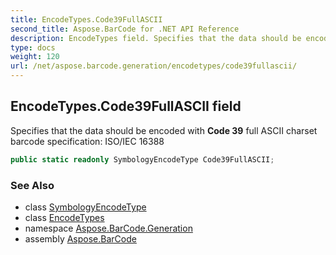 ```yaml
---
title: EncodeTypes.Code39FullASCII
second_title: Aspose.BarCode for .NET API Reference
description: EncodeTypes field. Specifies that the data should be encoded with Code 39 full ASCII charset barcode specification ISO/IEC 16388
type: docs
weight: 120
url: /net/aspose.barcode.generation/encodetypes/code39fullascii/
---
```

## EncodeTypes.Code39FullASCII field

Specifies that the data should be encoded with **Code 39** full ASCII charset barcode specification: ISO/IEC 16388

```csharp
public static readonly SymbologyEncodeType Code39FullASCII;
```

### See Also

* class [SymbologyEncodeType](../../symbologyencodetype/)
* class [EncodeTypes](../)
* namespace [Aspose.BarCode.Generation](../../../aspose.barcode.generation/)
* assembly [Aspose.BarCode](../../../)


